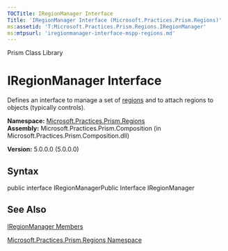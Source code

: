 ```yaml
---
TOCTitle: IRegionManager Interface
Title: 'IRegionManager Interface (Microsoft.Practices.Prism.Regions)'
ms:assetid: 'T:Microsoft.Practices.Prism.Regions.IRegionManager'
ms:mtpsurl: 'iregionmanager-interface-mspp-regions.md'
---
```


Prism Class Library

IRegionManager Interface
========================

Defines an interface to manage a set of [regions](https://msdn.microsoft.com/library/microsoft.practices.prism.regions.iregion) and to attach regions to objects (typically controls).

**Namespace:** [Microsoft.Practices.Prism.Regions](https://msdn.microsoft.com/library/microsoft.practices.prism.regions)
**Assembly:** Microsoft.Practices.Prism.Composition (in Microsoft.Practices.Prism.Composition.dll)

**Version:** 5.0.0.0 (5.0.0.0)

## Syntax


public interface IRegionManagerPublic Interface IRegionManager

See Also
--------


[IRegionManager Members](https://msdn.microsoft.com/allmembers.t:microsoft.practices.prism.regions.iregionmanager)

[Microsoft.Practices.Prism.Regions Namespace](https://msdn.microsoft.com/library/microsoft.practices.prism.regions)
